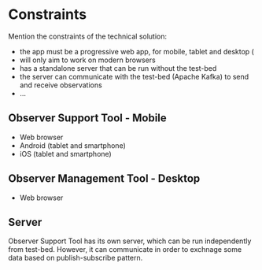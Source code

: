 # Constraints

Mention the constraints of the technical solution:
- the app must be a progressive web app, for mobile, tablet and desktop (
- will only aim to work on modern browsers
- has a standalone server that can be run without the test-bed
- the server can communicate with the test-bed (Apache Kafka) to send and receive observations
- ...

## Observer Support Tool - Mobile
- Web browser
- Android (tablet and smartphone)
- iOS (tablet and smartphone)

## Observer Management Tool - Desktop
- Web browser

## Server
Observer Support Tool has its own server, which can be run independently from test-bed. However, it can communicate in order to exchnage some data based on publish-subscribe pattern. 










